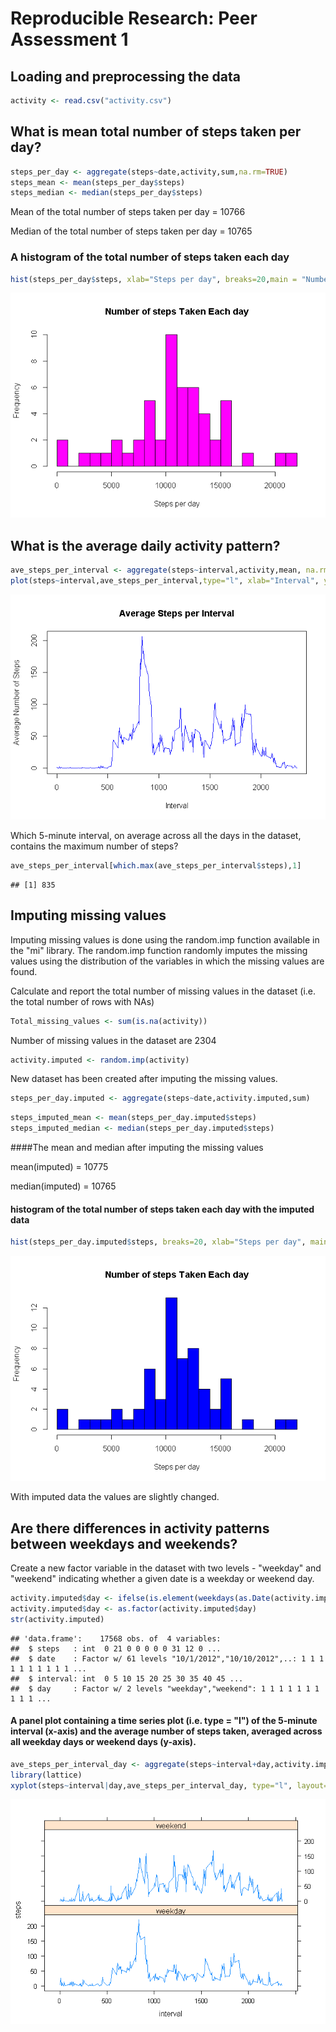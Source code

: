 # Reproducible Research: Peer Assessment 1


## Loading and preprocessing the data


```r
activity <- read.csv("activity.csv")
```

## What is mean total number of steps taken per day?

```r
steps_per_day <- aggregate(steps~date,activity,sum,na.rm=TRUE)
steps_mean <- mean(steps_per_day$steps)
steps_median <- median(steps_per_day$steps)
```
Mean of the total number of steps taken per day = 10766

Median of the total number of steps taken per day = 10765

### A histogram of the total number of steps taken each day


```r
hist(steps_per_day$steps, xlab="Steps per day", breaks=20,main = "Number of steps Taken Each day",col="magenta")
```

![](PA1_template_files/figure-html/unnamed-chunk-3-1.png) 


## What is the average daily activity pattern?


```r
ave_steps_per_interval <- aggregate(steps~interval,activity,mean, na.rm=TRUE)
plot(steps~interval,ave_steps_per_interval,type="l", xlab="Interval", ylab="Average Number of Steps", main="Average Steps per Interval",col="blue")
```

![](PA1_template_files/figure-html/unnamed-chunk-4-1.png) 

Which 5-minute interval, on average across all the days in the dataset, contains the maximum number of steps?


```r
ave_steps_per_interval[which.max(ave_steps_per_interval$steps),1]
```

```
## [1] 835
```

## Imputing missing values
Imputing missing values is done using the random.imp function available in the "mi" library. The random.imp function randomly imputes the missing values using the distribution of the variables in which the missing values are found.

Calculate and report the total number of missing values in the dataset (i.e. the total number of rows with NAs)


```r
Total_missing_values <- sum(is.na(activity))
```

Number of missing values in the dataset are 2304




```r
activity.imputed <- random.imp(activity)
```

New dataset has been created after imputing the missing values.


```r
steps_per_day.imputed <- aggregate(steps~date,activity.imputed,sum)
```


```r
steps_imputed_mean <- mean(steps_per_day.imputed$steps)
steps_imputed_median <- median(steps_per_day.imputed$steps)
```
####The mean and median after imputing the missing values

mean(imputed) = 10775

median(imputed) = 10765

#### histogram of the total number of steps taken each day with the imputed data


```r
hist(steps_per_day.imputed$steps, breaks=20, xlab="Steps per day", main = "Number of steps Taken Each day",col="blue")
```

![](PA1_template_files/figure-html/unnamed-chunk-11-1.png) 

With imputed data the values are slightly changed.

## Are there differences in activity patterns between weekdays and weekends?

Create a new factor variable in the dataset with two levels - "weekday" and "weekend" indicating whether a given date is a weekday or weekend day.


```r
activity.imputed$day <- ifelse(is.element(weekdays(as.Date(activity.imputed$date,"%m/%d/%Y")),c("Saturday", "Sunday")),"weekend","weekday")
activity.imputed$day <- as.factor(activity.imputed$day)
str(activity.imputed)
```

```
## 'data.frame':	17568 obs. of  4 variables:
##  $ steps   : int  0 21 0 0 0 0 0 31 12 0 ...
##  $ date    : Factor w/ 61 levels "10/1/2012","10/10/2012",..: 1 1 1 1 1 1 1 1 1 1 ...
##  $ interval: int  0 5 10 15 20 25 30 35 40 45 ...
##  $ day     : Factor w/ 2 levels "weekday","weekend": 1 1 1 1 1 1 1 1 1 1 ...
```

#### A panel plot containing a time series plot (i.e. type = "l") of the 5-minute interval (x-axis) and the average number of steps taken, averaged across all weekday days or weekend days (y-axis).


```r
ave_steps_per_interval_day <- aggregate(steps~interval+day,activity.imputed,mean)
library(lattice)
xyplot(steps~interval|day,ave_steps_per_interval_day, type="l", layout=c(1,2))
```

![](PA1_template_files/figure-html/unnamed-chunk-13-1.png) 
